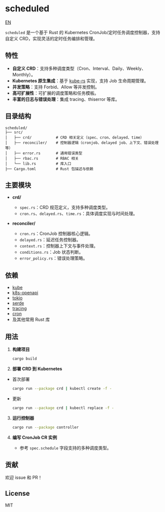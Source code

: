 # scheduled

[EN](./README_EN.md)

`scheduled` 是一个基于 Rust 的 Kubernetes CronJob/定时任务调度控制器，支持自定义 CRD，实现灵活的定时任务编排和管理。


## 特性

- **自定义 CRD**：支持多种调度类型（Cron、Interval、Daily、Weekly、Monthly）。
- **Kubernetes 原生集成**：基于 [kube-rs](https://github.com/kube-rs/kube) 实现，支持 Job 生命周期管理。
- **并发策略**：支持 Forbid、Allow 等并发控制。
- **高可扩展性**：可扩展的调度策略和任务模板。
- **丰富的日志与错误处理**：集成 tracing、thiserror 等库。

## 目录结构

```
scheduled/
├── src/
│   ├── crd/           # CRD 相关定义（spec、cron、delayed、time）
│   ├── reconciler/    # 控制器逻辑（cronjob、delayed job、上下文、错误处理等）
│   ├── error.rs       # 通用错误类型
│   ├── rbac.rs        # RBAC 相关
│   └── lib.rs         # 库入口
├── Cargo.toml         # Rust 包描述与依赖
```

## 主要模块

- **crd/**  

  - `spec.rs`：CRD 规范定义，支持多种调度类型。
  - `cron.rs`、`delayed.rs`、`time.rs`：具体调度实现与时间处理。

- **reconciler/**  

  - `cron.rs`：CronJob 控制器核心逻辑。
  - `delayed.rs`：延迟任务控制器。
  - `context.rs`：控制器上下文与事件处理。
  - `conditions.rs`：Job 状态判断。
  - `error_policy.rs`：错误处理策略。

## 依赖

- [kube](https://crates.io/crates/kube)
- [k8s-openapi](https://crates.io/crates/k8s-openapi)
- [tokio](https://crates.io/crates/tokio)
- [serde](https://crates.io/crates/serde)
- [tracing](https://crates.io/crates/tracing)
- [cron](https://crates.io/crates/cron)
- 及其他常用 Rust 库

## 用法

1. **构建项目**

   ```sh
   cargo build
   ```

2. **部署 CRD 到 Kubernetes**

* 首次部署

    ``` sh
    cargo run --package crd | kubectl create -f -
    ```

* 更新

    ``` sh
    cargo run --package crd | kubectl replace -f -
    ```

3. **运行控制器**

   ```sh
   cargo run --package controller
   ```

4. **编写 CronJob CR 实例**

   - 参考 `spec.schedule` 字段支持的多种调度类型。

## 贡献

欢迎 issue 和 PR！

## License

MIT
